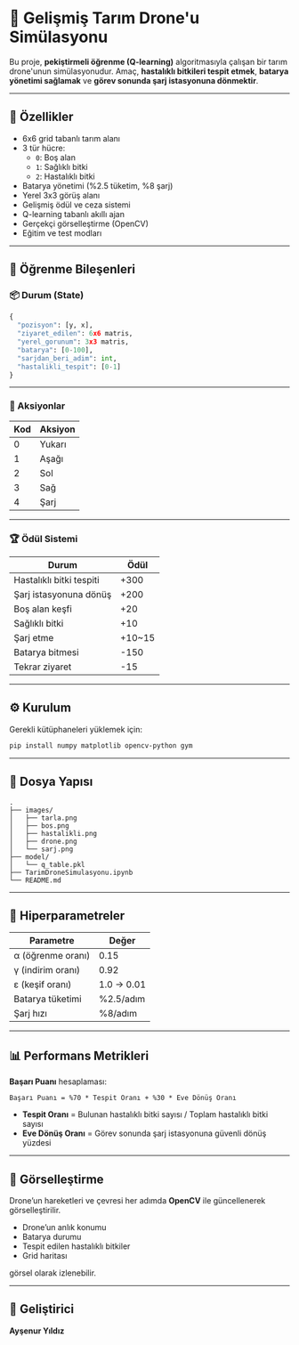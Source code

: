 
# 🌾 Gelişmiş Tarım Drone'u Simülasyonu

Bu proje, **pekiştirmeli öğrenme (Q-learning)** algoritmasıyla çalışan bir tarım drone'unun simülasyonudur. Amaç, **hastalıklı bitkileri tespit etmek**, **batarya yönetimi sağlamak** ve **görev sonunda şarj istasyonuna dönmektir**.

---

## 🚀 Özellikler

- 6x6 grid tabanlı tarım alanı
- 3 tür hücre:  
  - `0`: Boş alan  
  - `1`: Sağlıklı bitki  
  - `2`: Hastalıklı bitki
- Batarya yönetimi (%2.5 tüketim, %8 şarj)
- Yerel 3x3 görüş alanı
- Gelişmiş ödül ve ceza sistemi
- Q-learning tabanlı akıllı ajan
- Gerçekçi görselleştirme (OpenCV)
- Eğitim ve test modları

---

## 🧠 Öğrenme Bileşenleri

### 📦 Durum (State)
```python
{
  "pozisyon": [y, x],
  "ziyaret_edilen": 6x6 matris,
  "yerel_gorunum": 3x3 matris,
  "batarya": [0-100],
  "sarjdan_beri_adim": int,
  "hastalikli_tespit": [0-1]
}
```

---

### 🎯 Aksiyonlar

| Kod | Aksiyon |
|-----|---------|
| 0   | Yukarı  |
| 1   | Aşağı   |
| 2   | Sol     |
| 3   | Sağ     |
| 4   | Şarj    |

---

### 🏆 Ödül Sistemi

| Durum                     | Ödül     |
|--------------------------|----------|
| Hastalıklı bitki tespiti | +300     |
| Şarj istasyonuna dönüş   | +200     |
| Boş alan keşfi           | +20      |
| Sağlıklı bitki           | +10      |
| Şarj etme                | +10~15   |
| Batarya bitmesi          | -150     |
| Tekrar ziyaret           | -15      |

---

## ⚙️ Kurulum

Gerekli kütüphaneleri yüklemek için:

```bash
pip install numpy matplotlib opencv-python gym
```

---


## 📂 Dosya Yapısı

```
.
├── images/
│   ├── tarla.png
│   ├── bos.png
│   ├── hastalikli.png
│   ├── drone.png
│   └── sarj.png
├── model/
│   └── q_table.pkl
├── TarimDroneSimulasyonu.ipynb
└── README.md
```

---

## 🔧 Hiperparametreler

| Parametre         | Değer       |
|-------------------|-------------|
| α (öğrenme oranı) | 0.15        |
| γ (indirim oranı) | 0.92        |
| ε (keşif oranı)   | 1.0 → 0.01  |
| Batarya tüketimi  | %2.5/adım   |
| Şarj hızı         | %8/adım     |

---

## 📊 Performans Metrikleri

**Başarı Puanı** hesaplaması:

```text
Başarı Puanı = %70 * Tespit Oranı + %30 * Eve Dönüş Oranı
```

- **Tespit Oranı** = Bulunan hastalıklı bitki sayısı / Toplam hastalıklı bitki sayısı  
- **Eve Dönüş Oranı** = Görev sonunda şarj istasyonuna güvenli dönüş yüzdesi

---

## 📸 Görselleştirme

Drone’un hareketleri ve çevresi her adımda **OpenCV** ile güncellenerek görselleştirilir.

- Drone’un anlık konumu  
- Batarya durumu  
- Tespit edilen hastalıklı bitkiler  
- Grid haritası  

görsel olarak izlenebilir.

---

## 👤 Geliştirici

**Ayşenur Yıldız**
